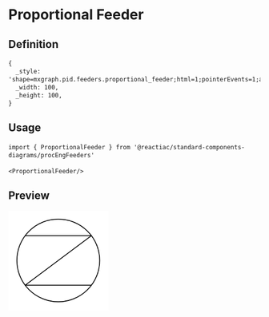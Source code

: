 # Proportional Feeder

## Definition

```
{
  _style: 'shape=mxgraph.pid.feeders.proportional_feeder;html=1;pointerEvents=1;align=center;verticalLabelPosition=bottom;verticalAlign=top;dashed=0;',
  _width: 100,
  _height: 100,
}
```

## Usage

```
import { ProportionalFeeder } from '@reactiac/standard-components-diagrams/procEngFeeders'

<ProportionalFeeder/>
```

## Preview

<img src="./proportional-feeder.png" width="200"/>

